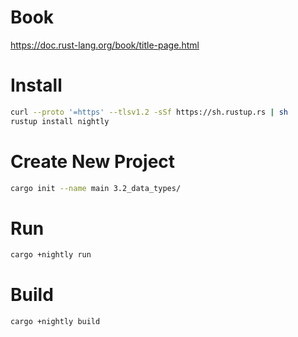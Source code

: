 # Book

https://doc.rust-lang.org/book/title-page.html

# Install

```bash
curl --proto '=https' --tlsv1.2 -sSf https://sh.rustup.rs | sh
rustup install nightly
```

# Create New Project

```bash
cargo init --name main 3.2_data_types/
```

# Run

```bash
cargo +nightly run
```

# Build

```bash
cargo +nightly build
```